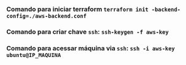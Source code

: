 ### Comando para iniciar terraform `terraform init -backend-config=./aws-backend.conf`
### Comando para criar chave `ssh`: `ssh-keygen -f aws-key`
### Comando para acessar máquina via `ssh`: `ssh -i aws-key ubuntu@IP_MAQUINA`